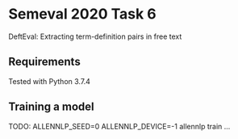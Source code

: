# Semeval 2020 Task 6
DeftEval: Extracting term-definition pairs in free text

## Requirements
Tested with Python 3.7.4

## Training a model
TODO: ALLENNLP_SEED=0 ALLENNLP_DEVICE=-1 allennlp train ...

